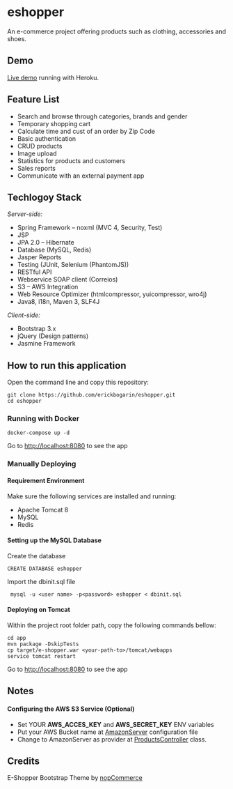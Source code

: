 # eshopper
An e-commerce project offering products such as clothing, accessories and shoes.

## Demo
[Live demo](http://eshopper-online.herokuapp.com) running with Heroku.

## Feature List
* Search and browse through categories, brands and gender
* Temporary shopping cart
* Calculate time and cust of an order by Zip Code
* Basic authentication
* CRUD products
* Image upload
* Statistics for products and customers
* Sales reports
* Communicate with an external payment app

## Techlogoy Stack
*Server-side:*
* Spring Framework – noxml (MVC 4, Security, Test)
* JSP
* JPA 2.0 – Hibernate
* Database (MySQL, Redis)
* Jasper Reports
* Testing (JUnit, Selenium (PhantomJS))
* RESTful API
* Webservice SOAP client (Correios)
* S3 – AWS Integration
* Web Resource Optimizer (htmlcompressor, yuicompressor, wro4j)
* Java8, i18n, Maven 3, SLF4J

*Client-side:*
* Bootstrap 3.x
* jQuery (Design patterns)
* Jasmine Framework

## How to run this application
Open the command line and copy this repository:
```
git clone https://github.com/erickbogarin/eshopper.git
cd eshopper
```

### Running with Docker
```
docker-compose up -d
```
Go to [http://localhost:8080](http://localhost:8080) to see the app

### Manually Deploying
#### Requirement Environment
Make sure the following services are installed and running:
* Apache Tomcat 8
* MySQL
* Redis

#### Setting up the MySQL Database
Create the database
```
CREATE DATABASE eshopper
```
Import the dbinit.sql file
```
 mysql -u <user name> -p<password> eshopper < dbinit.sql
```

#### Deploying on Tomcat
Within the project root folder path, copy the following commands bellow:
```
cd app
mvn package -DskipTests
cp target/e-shopper.war <your-path-to>/tomcat/webapps
service tomcat restart
```
Go to [http://localhost:8080](http://localhost:8080) to see the app

## Notes
#### Configuring the AWS S3 Service (Optional)
* Set YOUR **AWS_ACCES_KEY** and **AWS_SECRET_KEY** ENV variables
* Put your AWS Bucket name at [AmazonServer](app/src/main/java/br/com/eshopper/ecommerce/infra/AmazonSaver.java) configuration file
* Change to AmazonServer as provider at [ProductsController](app/src/main/java/br/com/eshopper/ecommerce/controllers/ProductsController.java) class.

## Credits
E-Shopper Bootstrap Theme by [nopCommerce](http://www.nopcommerce.com/p/1540/e-shopper-bootstrap-theme-free.aspx)






